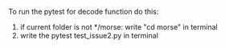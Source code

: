 To run the pytest for decode function do this:
1) if current folder is not */morse: write "cd morse" in terminal
2) write the pytest test_issue2.py in terminal